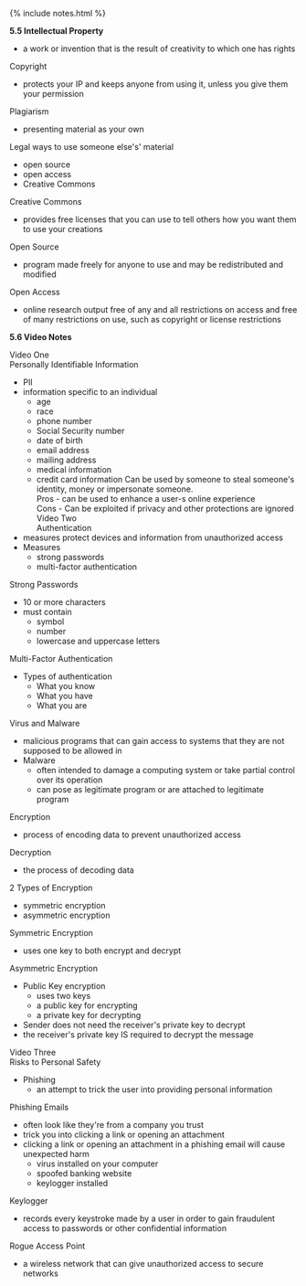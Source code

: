 {% include notes.html %}


**5.5 Intellectual Property**
* a work or invention that is the result of creativity to which one has rights
  
Copyright 
* protects your IP and keeps anyone from using it, unless you give them your permission

Plagiarism   
* presenting material as your own

Legal ways to use someone else's' material 
* open source 
* open access 
* Creative Commons

Creative Commons   
* provides free licenses that you can use to tell others how you want them to use your creations

Open Source 
* program made freely for anyone to use and may be redistributed and modified

Open Access 
* online research output free of any and all restrictions on access and free of many restrictions on use, such as copyright or license restrictions

**5.6 Video Notes**

Video One   
Personally Identifiable Information 
* PII 
* information specific to an individual 
   * age 
   * race 
   * phone number 
   * Social Security number 
   * date of birth
   * email address  
   * mailing address 
   * medical information 
   * credit card information 
Can be used by someone to steal someone's identity, money or impersonate someone.   
Pros - can be used to enhance a user-s online experience   
Cons - Can be exploited if privacy and other protections are ignored   
Video Two    
Authentication    
* measures protect devices and information from unauthorized access 
* Measures 
   * strong passwords 
   * multi-factor authentication

Strong Passwords   
* 10 or more characters 
* must contain 
   * symbol 
   * number 
   * lowercase and uppercase letters

Multi-Factor Authentication 
* Types of authentication 
   * What you know 
   * What you have 
   * What you are

Virus and Malware 
* malicious programs that can gain access to systems that they are not supposed to be allowed in
* Malware 
   * often intended to damage a computing system or take partial control over its operation 
   * can pose as legitimate program or are attached to legitimate program
 
Encryption 
* process of encoding data to prevent unauthorized access

Decryption 
* the process of decoding data

2 Types of Encryption 
* symmetric encryption 
* asymmetric encryption

Symmetric Encryption 
* uses one key to both encrypt and decrypt

Asymmetric Encryption 
* Public Key encryption 
   * uses two keys 
   * a public key for encrypting 
   * a private key for decrypting 
* Sender does not need the receiver's private key to decrypt 
* the receiver's private key IS required to decrypt the message

Video Three    
Risks to Personal Safety 
* Phishing 
   * an attempt to trick the user into providing personal information

Phishing Emails 
* often look like they're from a company you trust 
* trick you into clicking a link or opening an attachment 
* clicking a link or opening an attachment in a phishing email will cause unexpected harm 
   * virus installed on your computer 
   * spoofed banking website 
   * keylogger installed

Keylogger
* records every keystroke made by a user in order to gain fraudulent access to passwords or other confidential information
  
Rogue Access Point 
* a wireless network that can give unauthorized access to secure networks 
